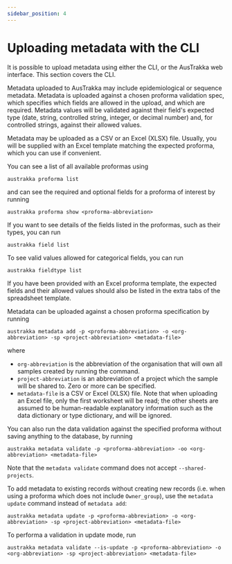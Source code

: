 ```yaml
---
sidebar_position: 4
---
```


# Uploading metadata with the CLI

It is possible to upload metadata using either the CLI, or the AusTrakka web interface. This section covers the CLI.

Metadata uploaded to AusTrakka may include epidemiological or sequence metadata. 
Metadata is uploaded against a chosen proforma validation spec, which specifies which fields are
allowed in the upload, and which are required. Metadata values will be validated against their field's 
expected type (date, string, controlled string, integer, or decimal number) and, for controlled strings, 
against their allowed values.

Metadata may be uploaded as a CSV or an Excel (XLSX) file. Usually, you will be supplied with an Excel 
template matching the expected proforma, which you can use if convenient.

You can see a list of all available proformas using 
```
austrakka proforma list
```
and can see the required and optional fields for a proforma of interest by running 
```
austrakka proforma show <proforma-abbreviation>
```

If you want to see details of the fields listed in the proformas, such as their types, you can run 
```
austrakka field list
```

To see valid values allowed for categorical fields, you can run 
```
austrakka fieldtype list
```

If you have been provided with an Excel proforma template, the expected fields and their allowed 
values should also be listed in the extra tabs of the spreadsheet template.

Metadata can be uploaded against a chosen proforma specification by running
```
austrakka metadata add -p <proforma-abbreviation> -o <org-abbreviation> -sp <project-abbreviation> <metadata-file>
```
where 

- `org-abbreviation` is the abbreviation of the organisation that will own all samples created by running the command.
- `project-abbreviation` is an abbreviation of a project which the sample will be shared to. Zero or more can be specified.
- `metadata-file` is a CSV or Excel (XLSX) file. Note that when uploading an Excel file, only
the first worksheet will be read; the other sheets are assumed to be human-readable explanatory information
such as the data dictionary or type dictionary, and will be ignored.

You can also run the data validation against the specified proforma without saving anything to the database, 
by running
```
austrakka metadata validate -p <proforma-abbreviation> -oo <org-abbreviation> <metadata-file>
```

Note that the `metadata validate` command does not accept `--shared-projects`.

To add metadata to existing records without creating new records (i.e. when using a proforma which does not include `Owner_group`), use the `metadata update` command instead of `metadata add`:
```
austrakka metadata update -p <proforma-abbreviation> -o <org-abbreviation> -sp <project-abbreviation> <metadata-file>
```

To performa a validation in update mode, run 
```
austrakka metadata validate --is-update -p <proforma-abbreviation> -o <org-abbreviation> -sp <project-abbreviation> <metadata-file>
```

